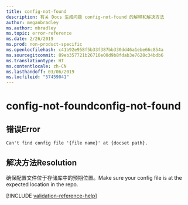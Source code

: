 ```yaml
---
title: config-not-found
description: 有关 Docs 生成问题 config-not-found 的解释和解决方法
author: meganbradley
ms.author: mbradley
ms.topic: error-reference
ms.date: 2/26/2019
ms.prod: non-product-specific
ms.openlocfilehash: c41b92e958f5b33f387bb330dd46a1ebe66c854a
ms.sourcegitcommit: 89eb357721b26710e00d9b8fdab3e7628c34bdb6
ms.translationtype: HT
ms.contentlocale: zh-CN
ms.lasthandoff: 03/06/2019
ms.locfileid: "57459041"
---
```

# <a name="config-not-found"></a><span data-ttu-id="cab33-103">config-not-found</span><span class="sxs-lookup"><span data-stu-id="cab33-103">config-not-found</span></span>

## <a name="error"></a><span data-ttu-id="cab33-104">错误</span><span class="sxs-lookup"><span data-stu-id="cab33-104">Error</span></span>

`Can't find config file '{file name}' at {docset path}.`

## <a name="resolution"></a><span data-ttu-id="cab33-105">解决方法</span><span class="sxs-lookup"><span data-stu-id="cab33-105">Resolution</span></span>

<span data-ttu-id="cab33-106">确保配置文件位于存储库中的预期位置。</span><span class="sxs-lookup"><span data-stu-id="cab33-106">Make sure your config file is at the expected location in the repo.</span></span>

<!--make sure to add this file to your includes folder and verify the path-->
[!INCLUDE [validation-reference-help](includes/validation-reference-help.md)]

